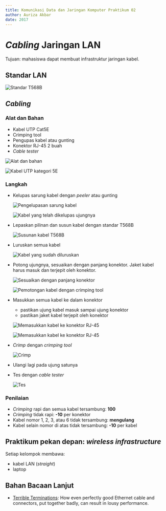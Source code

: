 ```yaml
---
title: Komunikasi Data dan Jaringan Komputer Praktikum 02
author: Auriza Akbar
date: 2017
---
```



# *Cabling* Jaringan LAN

Tujuan: mahasiswa dapat membuat infrastruktur jaringan kabel.

## Standar LAN

![Standar T568B](etc/2/T568B.jpg)

## *Cabling*

### Alat dan Bahan

- Kabel UTP Cat5E
- Crimping tool
- Pengupas kabel atau gunting
- Konektor RJ-45 2 buah
- *Cable tester*

![Alat dan bahan](etc/2/1.jpg)

![Kabel UTP kategori 5E](etc/2/2.jpg)

### Langkah

- Kelupas sarung kabel dengan *peeler* atau gunting

    ![Pengelupasan sarung kabel](etc/2/3.jpg)

    ![Kabel yang telah dikelupas ujungnya](etc/2/4.jpg)

- Lepaskan pilinan dan susun kabel dengan standar T568B

    ![Susunan kabel T568B](etc/2/5.jpg)

- Luruskan semua kabel

    ![Kabel yang sudah diluruskan](etc/2/6.jpg)

- Potong ujungnya, sesuaikan dengan panjang konektor. Jaket kabel harus masuk dan terjepit oleh konektor.

    ![Sesuaikan dengan panjang konektor](etc/2/7.jpg)

    ![Pemotongan kabel dengan crimping tool](etc/2/8.jpg)

- Masukkan semua kabel ke dalam konektor
    - pastikan ujung kabel masuk sampai ujung konektor
    - pastikan jaket kabel terjepit oleh konektor

    ![Memasukkan kabel ke konektor RJ-45](etc/2/9.jpg)

    ![Memasukkan kabel ke konektor RJ-45](etc/2/10.jpg)

- *Crimp* dengan *crimping tool*

    ![*Crimp*](etc/2/11.jpg)

- Ulangi lagi pada ujung satunya
- Tes dengan *cable tester*

    ![Tes](etc/2/12.jpg)


### Penilaian

- *Crimping* rapi dan semua kabel tersambung: **100**
- *Crimping* tidak rapi: **-10** per konektor
- Kabel nomor 1, 2, 3, atau 6 tidak tersambung: **mengulang**
- Kabel selain nomor di atas tidak tersambung: **-10** per kabel


## Praktikum pekan depan: *wireless infrastructure*

Setiap kelompok membawa:

- kabel LAN (*straight*)
- laptop


## Bahan Bacaan Lanjut

- [Terrible Terminations](http://www.bluejeanscable.com/articles/terrible-terminations.htm): How even perfectly good Ethernet cable and connectors, put together badly, can result in lousy performance.
